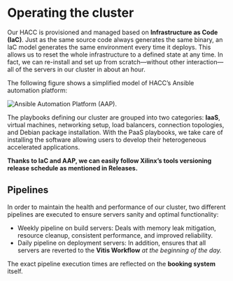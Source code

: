 # Operating the cluster

Our HACC is provisioned and managed based on **Infrastructure as Code (IaC)**. Just as the same source code always generates the same binary, an IaC model generates the same environment every time it deploys. This allows us to reset the whole infrastructure to a defined state at any time. In fact, we can re-install and set up from scratch—without other interaction—all of the servers in our cluster in about an hour.

The following figure shows a simplified model of HACC’s Ansible automation platform:

![Ansible Automation Platform (AAP).](./ansible.png "Ansible Automation Platform (AAP).")

The playbooks defining our cluster are grouped into two categories: **IaaS**, virtual machines, networking setup, load balancers, connection topologies, and Debian package installation. With the PaaS playbooks, we take care of installing the software allowing users to develop their heterogeneous accelerated applications. 

**Thanks to IaC and AAP, we can easily follow Xilinx’s tools versioning release schedule as mentioned in **Releases.****

## Pipelines

In order to maintain the health and performance of our cluster, two different pipelines are executed to ensure servers sanity and optimal functionality: 

* Weekly pipeline on build servers: Deals with memory leak mitigation, resource cleanup, consistent performance, and improved reliability.
* Daily pipeline on deployment servers: In addition, ensures that all servers are reverted to the **Vitis Workflow** *at the beginning of the day.*

The exact pipeline execution times are reflected on the **booking system** itself. 
